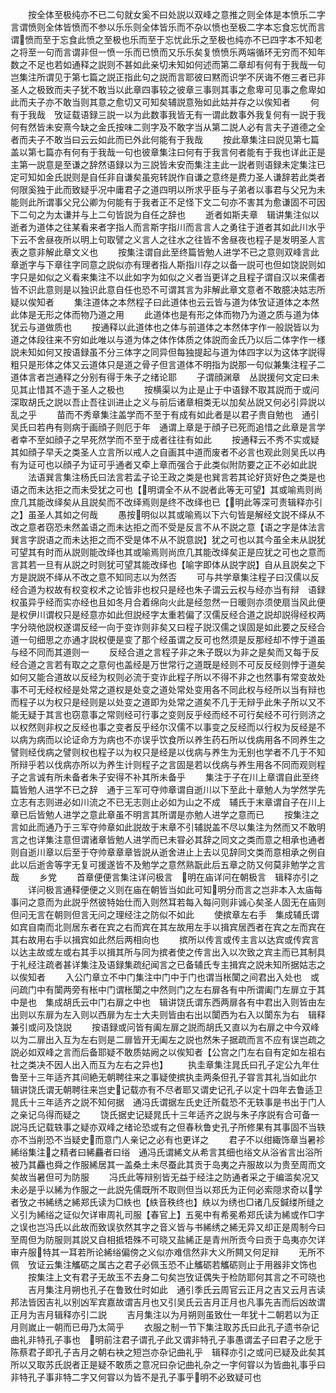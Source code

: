 <!-- { "loadSidebar": true } -->
　　按全体至极纯亦不已二句就女奚不曰处説以双峰之意推之则全体是本愤乐二字言谓愤则全体皆愤而不参以乐乐则全体皆乐而不杂以愤也至极二字本忘食忘忧而言谓愤而至于忘食此愤之至极也乐而至于忘忧此乐之至极也纯亦不已四字本不知老之将至一句而言谓非但一愤一乐而已愤而又乐乐矣复愤愤乐两端循环无穷而不知年数之不足也若如通释之説则不甚如此亲切未知如何述而第二章却有何有于我哉一句岂集注所谓见于第七篇之説正指此句之説而言耶彼曰黙而识学不厌诲不倦三者已非圣人之极致而夫子犹不敢当以此章四事较之彼章三事则其事之愈卑可见事之愈卑如此而夫子亦不敢当则其意之愈切又可知矣辅説意殆如此姑并存之以俟知者
　　何有于我哉　攷证载语録三説一以为此数事我皆无有一谓此数事外我复何有一説于我何有然皆未安熹今缺之金氏按味二则字及不敢字当从第二説人必有言夫子道德之全者而夫子不敢当曰云云如此而已外此何能有于我哉
　　按此章集注曰説见第七篇盖以第七篇亦有何有于我哉一句也彼章集注曰何有于我言何者能有于我也详此正是主第一説意是至谦之辞然语録以为三説皆未安而集注主此一説者则语録未定集注已定可知如金氏説则是自任非自谦矣虽宛转説作自谦之意终是费力圣人谦辞若此类者何限奚独于此而致疑乎况中庸君子之道四明以所求乎臣与子弟者以事君与父兄为未能则此所谓事父兄公卿为何能有于我者正不足怪下文二句亦不害其为愈谦固不可因下二句之为太谦并与上二句皆説为自任之辞也
　　逝者如斯夫章　辑讲集注似以逝者为道体之往某看来者字指人而言斯字指川而言言人之勇往于道者其如此川水乎下云不舍昼夜所以明上句取譬之义言人之往水之往皆不舍昼夜也程子是发明圣人言表之意非解此章文义也
　　按集注谓自此至终篇皆勉人进学不已之意则双峰言此章逝字与下章往字同意之説似亦有理者指人斯指川存之以备一説可也但如饶説则如字只是如似之义看来集注不以此如字为如似之义者当更详之且程子谓自汉以来儒者皆不识此意则是以独识此意自任也恐不可谓其言为非解此章文意者不敢臆决姑志所疑以俟知者
　　集注道体之本然程子曰此道体也云云皆与道为体攷证道体之本然此体是无形之体而物乃道之用
　　此道体也是有形之体而物乃为道之质与道为体犹云与道做质也
　　按通释以此道体也之体与前道体之本然体字作一般説皆以为道之体段往来不穷如此唯以与道为体之体作体质之体説而金氏乃以后二体字作一様説未知如何又按语録虽不分三体字之同异但每独提起与道为体四字以为这体字説得粗只是形体之体又云道体只是道之骨子但言道体不明指为説那一句似兼集注程子二道体言者岂通释之分别有得于朱子之绪论耶
　　子谓顔渊章　丛説援何文定曰未见其止惜其不造于圣人之极也
　　按横渠以为止是止于中语録不取其説而于或问深取胡氏之説以吾止吾往训进止之义与前后诸章相类无以加矣丛説又何必引异説以乱之乎
　　苗而不秀章集注盖学而不至于有成有如此者是以君子贵自勉也　通引吴氏曰若冉有则病于画顔子则厄于年　通谓上章是于顔子已死而追惜之此章是言学者幸不至如顔子之早死然学而不至于成者往往有如此
　　按通释云不秀不实或疑其如顔子早夭之类圣人立言所以戒人之自画其中道而废者不必言也观此则吴氏以冉有为证可也以顔子为证可乎通者又牵上章而强合于此类似附防要之正不必如此説
　　法语巽言集注杨氏曰法言若孟子论王政之类是也巽言若其论好货好色之类是也语之而未达拒之而未受犹之可也【明谓全不从不説者此等无可望】其或喻焉则尚庶几其能改绎矣从且説矣而不改绎焉则是终不改绎也已【明此等深可责辑释亦引之】虽圣人其如之何哉
　　愚按明似以其或喻焉以下六句皆是解经文説不绎从不改之意者窃恐未然盖语之而未达拒之而不受是反言不从不説之意【语之字是体法言巽言字説语之而未达拒之而不受是体不从不説意説】犹之可也以其今虽全未从説犹可望其有时而从説则能改绎也其或喻焉则尚庶几其能改绎矣正是应犹之可也之意而言其若一旦有从説之时则犹可望其能改绎也【喻字即体从説字説】自从且説矣之下方是説説不绎从不改之意不知同志以为然否
　　可与共学章集注程子曰汉儒以反经合道为权故有权变权术之论皆非也权只是经也朱子谓云云权与经亦当有辩　语録权虽异乎经而实亦经也且如冬月合着绵向火此是经忽然一日暖则亦须使扇当风此便是权伊川谓权只是经意亦如此但説经字太重若偏了汉儒反经合道之説却説得经权两字分晓他説权遂谓反经一向于变诈则非矣又曰程子説汉儒之误固是如此要之反经合道一句细思之亦通才説权便是变了那个经虽谓之反可也然须是反那经却不悖于道虽与经不同而其道则一
　　反经合道之言程子非之朱子既以为非之是矣而又每于反经合道之言若有取之之意何也盖经是万世常行之道既是经则不可反反经则悖于道矣如何又能合道故以反经为权则必流于变诈此程子所以不得不非之也然事有常变故处事不可无经权经是处常之道权是处变之道处常处变用各不同此权与经所以当有辩也而程子以为权只是经则是以处变之道即为处常之道矣不几于无辩乎此朱子所以又不能无疑于其言也窃意事之常则经可行事之变则反乎经而经不可行矣经不可行则济之以权然则非权之反经也事之变者反乎经尔汉儒不以事变之反经而以行权为反经是不以病为病而以论证命方为病也不亦误乎饮食所以养生药石所以伐病用各不同养生之譬则经伐病之譬则权也程子以为权只是经是以伐病与养生为无别也学者不几于不知所辩乎若以伐病亦所以为养生计则程子之言固是若以伐病与养生用各不同而观则程子之言诚有所未备者朱子安得不补其所未备乎
　　集注于子在川上章谓自此至终篇皆勉人进学不已之辞　通于三军可夺帅章谓自逝川以下至此十章勉人为学然学先立志有志则进必如川流之不已无志则止必如为山之不成　辅氏于末章谓自子在川上章已后皆勉人进学之意此章虽不明言其所谓是亦勉人进学之意而已
　　按集注之言如此而通乃于三军夺帅章如此説故于末章不引辅説盖不尽以集注为然而又不敢明言之也详集注意但谓诸章皆勉人进学而已未甞必其辞之同文之类而意之相承也通者则自逝川章以后至于夺帅章章章皆説从逝舍进止上去以见辞同文类而意相承之例自此以后逝舎等字无复可援遂皆不及勉学之意然熟翫此后五章之防又何莫非勉学之言哉
　　乡党
　　首章便便言集注详问极言　明在庙详问在朝极言　辑释亦引之
　　详问极言通释便便之义则在庙在朝皆当如此可知明分而言之岂非本入太庙每事问之意而为此説乎然彼特始仕而入则然耳若每入每问则非诚心矣圣人固无在庙则但问无言在朝则但言无问之理经注之防似不如此
　　使摈章左右手　集成辅氏谓如宾自南而北则居东者在宾之右而宾在其左故用左手以揖宾居西者在宾之左而宾在其右故用右手以揖宾如此然后两相向也
　　摈所以传言或传主言以达宾或传宾言以达主故或左或右其手以揖其所与同为摈者使之传言出入以次致之宾主而已其制具于礼经注疏者甚详集注及语録集疏纪闻言之已备辅氏专主揖宾之説未知所据姑志之以俟知者
　　入公门章立不中门集注中门中于门也谓当枨闑之间君出入处也　或问疏门中有闑两旁有枨中门谓枨闑之中然则门之左右扉各有中所谓阖门左扉立于其中是也　集成胡氏云中门右扉之中也　辑讲饶氏谓东西两扉各有中君出入则皆由左出则以东扉为左入则以西扉为左士大夫则皆由右出以闑西为右入以闑东为右　辑释兼引或问及饶説
　　按语録或问皆有阖左扉之説而胡氏又直以为右扉之中今双峰以为二扉出入互为左右则是二扉皆开无阖左之説也然朱子据疏而言不应有误岂疏之説必如双峰之言而后备耶疑不敢质姑阙之以俟知者【公宫之门左右自有定如左祖右社之类决不因人出入而互为左右之异也】
　　执圭章集注晁氏曰孔子定公九年仕鲁至十三年适齐其间絶无朝聘往来之事疑使摈执圭两条但孔子甞言其礼当如此尔　辑讲饶氏谓无朝聘往来岂史记载亦有不尽者耶又谓史记孔子以定十四年去鲁适卫晁氏十三年适齐之説不知何据　通冯氏谓据左氏史迁所载恐不无轶事是书出于门人之亲记乌得而疑之
　　饶氏据史记疑晁氏十三年适齐之説与朱子序説有合可备一説冯氏记载轶事之疑亦双峰之绪论恐或有之但春秋鲁史孔子所修果有其事固不当轶亦不当削恐不当疑史而意门人亲记之必有也更详之
　　君子不以绀緅饰章当暑袗絺绤集注之精者曰絺麤者曰绤　通冯氏谓絺文从希言其细也绤文从浴省言出浴所被乃其麤也舜之作服絺居其一盖桑土未尽蚕此其贡于岛夷之卉服故以为贵至周而文矣故当暑但可为防服
　　冯氏此等辩别皆无益于经注之防通者采之于编滥矣况又未必是乎以絺为作服之一此説先儒既所不取则但当以郑氏为正何必索隠求奇以学者攷之书絺绣之絺郑氏读为□紩也【紩音秩终也】紩以为绣也□诸几反鍼缕所缝之义引为絺绤之证似欠详审周礼司服【春官上】五冕中有希冕希郑氏读为絺或作□字之误也岂冯氏以此故而致误欤然其字之音义皆与书絺绣之絺无异又却正是周制今曰至周但为防服则其説又自相抵牾殊不可晓又盐絺正是青州所贡今曰贡于岛夷亦欠详审卉服特其一耳若所论絺绤偏傍之义似亦难信然非大义所闗又何足辩
　　无所不佩　攷证云集注觿砺之属古之君子必佩玉恐不止觿砺若觿砺则止于用器非文饰也
　　按集注上文有君子无故玉不去身二句矣岂攷证偶失于检防耶何其言之不可晓也
　　吉月集注月朔也孔子在鲁致仕时如此　通引季氏云周官云正月之吉又云月吉读邦法皆因吉礼以别凶军宾嘉故谓吉月也又引吴氏云吉月正月也凡事先吉而后凶故谓正月为吉月辑释亦引二説
　　吉月集注以为月朔则虽致仕一年犹十二朝若以为正月则嵗止一朝而已毋乃太简乎
　　衣服之制一节下集注取苏氏曰此孔子遗书杂记曲礼非特孔子事也　明前注君子谓孔子此又谓非特孔子事愚谓孟子曰君子之戹于陈蔡君子即孔子吉月之朝右袂之短岂亦杂记曲礼乎　辑释亦引之或问已疑及此矣其所以又取苏氏説者正是疑不敢质之意况曰杂记曲礼杂之一字何甞以为皆曲礼事乎曰非特孔子事非特二字又何甞以为皆不是孔子事乎明不必致疑可也
